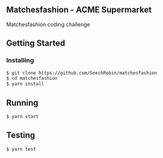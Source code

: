 ## Matchesfashion - ACME Supermarket

Matchesfashion coding challenge

## Getting Started

### Installing

```sh
$ git clone https://github.com/SeechRobin/matchesfashion
$ cd matchesfashion
$ yarn install
```

## Running

```sh
$ yarn start
```

## Testing

```sh
$ yarn test
```
